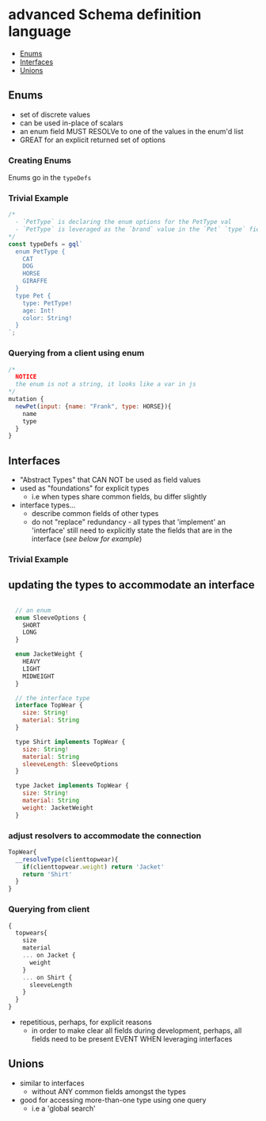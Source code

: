 # advanced Schema definition language

- [Enums](#enums)
- [Interfaces](#interfaces)
- [Unions](#unions)

## Enums

- set of discrete values
- can be used in-place of scalars
- an enum field MUST RESOLVe to one of the values in the enum'd list
- GREAT for an explicit returned set of options

### Creating Enums

Enums go in the `typeDefs`

### Trivial Example

```js
/*
  - `PetType` is declaring the enum options for the PetType val
  - `PetType` is leveraged as the `brand` value in the `Pet` `type` field value
*/
const typeDefs = gql`
  enum PetType {
    CAT
    DOG
    HORSE
    GIRAFFE
  }
  type Pet {
    type: PetType!
    age: Int!
    color: String!
  }
`;
```

### Querying from a client using enum

```js
/*
  NOTICE
  the enum is not a string, it looks like a var in js
*/
mutation {
  newPet(input: {name: "Frank", type: HORSE}){
    name
    type
  }
}
```

## Interfaces

- "Abstract Types" that CAN NOT be used as field values
- used as "foundations" for explicit types
  - i.e when types share common fields, bu differ slightly
- interface types...
  - describe common fields of other types
  - do not "replace" redundancy - all types that 'implement' an 'interface' still need to explicitly state the fields that are in the interface (_see below for example_)

### Trivial Example

## updating the types to accommodate an interface

```js

  // an enum
  enum SleeveOptions {
    SHORT
    LONG
  }

  enum JacketWeight {
    HEAVY
    LIGHT
    MIDWEIGHT
  }

  // the interface type
  interface TopWear {
    size: String!
    material: String
  }

  type Shirt implements TopWear {
    size: String!
    material: String
    sleeveLength: SleeveOptions
  }

  type Jacket implements TopWear {
    size: String!
    material: String
    weight: JacketWeight
  }

```

### adjust resolvers to accommodate the connection

```js
TopWear{
  __resolveType(clienttopwear){
    if(clienttopwear.weight) return 'Jacket'
    return 'Shirt'
  }
}
```

### Querying from client

```js
{
  topwears{
    size
    material
    ... on Jacket {
      weight
    }
    ... on Shirt {
      sleeveLength
    }
  }
}
```

- repetitious, perhaps, for explicit reasons
  - in order to make clear all fields during development, perhaps, all fields need to be present EVENT WHEN leveraging interfaces

## Unions

- similar to interfaces
  - without ANY common fields amongst the types
- good for accessing more-than-one type using one query
  - i.e a 'global search'

